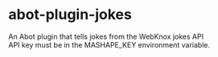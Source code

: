 # abot-plugin-jokes
An Abot plugin that tells jokes from the WebKnox jokes API  
API key must be in the MASHAPE_KEY environment variable.
